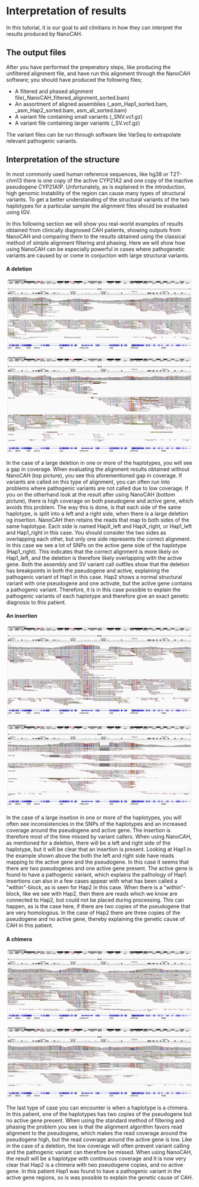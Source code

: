 # Interpretation of results


In this tutorial, it is our goal to aid clinitians in how they can interpret the results produced by NanoCAH.


## The output files

After you have performed the preperatory steps, like producing the unfiltered alignment file, and have run this alignment through the NanoCAH software; you should have produced the following files;

* A filtered and phased alignment file(_NanoCAH_filtered_alignment_sorted.bam)
* An assortment of aligned assemblies (_asm_Hap1_sorted.bam, _asm_Hap2_sorted.bam, asm_all_sorted.bam)
* A variant file containing small variants (_SNV.vcf.gz)
* A variant file containing larger variants (_SV.vcf.gz)


The variant files can be run through software like VarSeq to extrapolate relevant pathogenic variants.


## Interpretation of the structure

In most commonly used human reference sequences, like hg38 or T2T-chm13 there is one copy of the active CYP21A2 and one copy of the inactive pseudogene CYP21A1P. Unfortunately, as is explained in the introduction, high genomic instability of the region can cause many types of structural variants. To get a better understanding of the structural variants of the two haplotypes for a particular sample the alignment files should be evaluated using IGV. 

In this following section we will show you real-world examples of results obtained from clinically diagnosed CAH patients, showing outputs from NanoCAH and comparing them to the results obtained using the classical method of simple alignment filtering and phasing. Here we will show how using NanoCAH can be especially powerful in cases where pathogenetic variants are caused by or come in conjuction with large structural variants. 


#### A deletion

![Case with deletion, without NanoCAH](./PLOTS/deletion_case_results_without_NanoCAH.png)

![Case with deletion, with NanoCAH](./PLOTS/deletion_case_results_with_NanoCAH.png)

In the case of a large deletion in one or more of the haplotypes, you will see a gap in coverage. When evaluating the alignment results obtained without NanoCAH (top picture), you see this aforementioned gap in coverage. If variants are called on this type of alignment, you can often run into problems where pathogenic variants are not called due to low coverage. If you on the otherhand look at the result after using NanoCAH (bottom picture), there is high coverage on both pseudogene and active gene, which avoids this problem. The way this is done, is that each side of the same haplotype, is split into a left and a right side, when there is a large deletion og insertion. NanoCAH then retains the reads that map to both sides of the same haplotype. Each side is named HapX_left and HapX_right, or Hap1_left and Hap1_right in this case. You should consider the two sides as overlapping each other, but only one side represents the correct alignment. In this case we see a lot of SNPs on the active gene side of the haplotype (Hap1_right). This indicates that the correct alignment is more likely on Hap1_left, and the deletion is therefore likely overlapping with the active gene. Both the assembly and SV variant call outfiles show that the deletion has breakpoints in both the pseudogene and active, explaining the pathogenic variant of Hap1 in this case. Hap2 shows a normal structural variant with one pseudogene and one activate, but the active gene contains a pathogenic variant. Therefore, it is in this case possible to explain the pathogenic variants of each haplotype and therefore give an exact genetic diagnosis to this patient.

#### An insertion

![Case with insertion, without NanoCAH](./PLOTS/insertion_case_results_without_NanoCAH.png)

![Case with insertion, with NanoCAH](./PLOTS/insertion_case_results_with_NanoCAH.png)

In the case of a large insetion in one or more of the haplotypes, you will often see inconsistencies in the SNPs of the haplotypes and an increased coverage around the pseudogene and active gene. The insertion is therefore most of the time missed by variant callers. When using NanoCAH, as mentioned for a deletion, there will be a left and right side of the haplotype, but it will be clear that an insertion is present. Looking at Hap1 in the example shown above the both the left and right side have reads mapping to the active gene and the pseudogene. In this case it seems that there are two pseudogenes and one active gene present. The active gene is found to have a pathogenic variant, which explains the pathology of Hap1. Insertions can also in a few cases appear with what has been called a "within"-block, as is seen for Hap2 in this case. When there is a "within"-block, like we see with Hap2, then there are reads which we know are connected to Hap2, but could not be placed during processing. This can happen, as is the case here, if there are two copies of the pseudogene that are very homologous. In the case of Hap2 there are three copies of the pseudogene and no active gene, thereby explaining the genetic cause of CAH in this patient.

#### A chimera

![Case with chimera, without NanoCAH](./PLOTS/chimera_case_results_without_NanoCAH.png)

![Case with chimera, with NanoCAH](./PLOTS/chimera_case_results_with_NanoCAH.png)

The last type of case you can encounter is when a haplotype is a chimera. In this patient, one of the haplotypes has two copies of the pseudogene but no active gene present. When using the standard method of filtering and phasing the problem you see is that the alignment algorithm favors read alignment to the pseudogene, which makes the read coverage around the pseudogene high, but the read coverage around the active gene is low. Like in the case of a deletion, the low coverage will often prevent variant calling and the pathogenic variant can therefore be missed. When using NanoCAH, the result will be a haplotype with continuous coverage and it is now very clear that Hap2 is a chimera with two pseudogene copies, and no active gene. In this patient Hap1 was found to have a pathogenic variant in the active gene regions, so is was possible to explain the genetic cause of CAH. 



